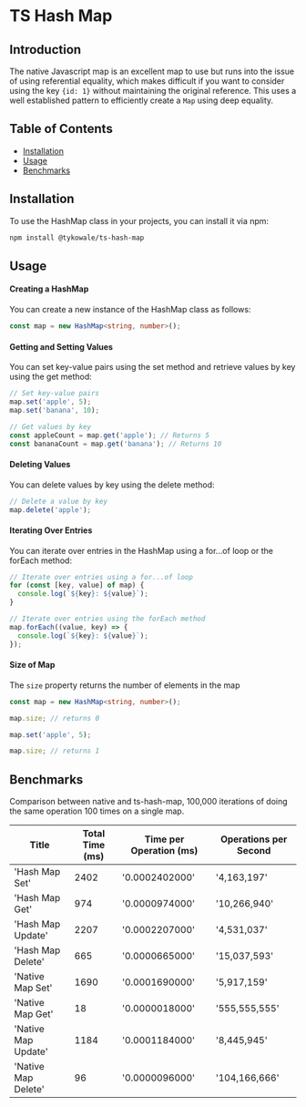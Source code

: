 # TS Hash Map

## Introduction

The native Javascript map is an excellent map to use but runs into the issue of using referential equality, which makes
difficult if you want to consider using the key `{id: 1}` without maintaining the original reference. This uses a well
established pattern to efficiently create a `Map` using deep equality.

## Table of Contents

- [Installation](#installation)
- [Usage](#usage)
- [Benchmarks](#benchmark)

## Installation

To use the HashMap class in your projects, you can install it via npm:
```bash
npm install @tykowale/ts-hash-map
```

## Usage

#### Creating a HashMap

You can create a new instance of the HashMap class as follows:

```ts
const map = new HashMap<string, number>();
```

#### Getting and Setting Values

You can set key-value pairs using the set method and retrieve values by key using the get method:

```ts
// Set key-value pairs
map.set('apple', 5);
map.set('banana', 10);

// Get values by key
const appleCount = map.get('apple'); // Returns 5
const bananaCount = map.get('banana'); // Returns 10
```

#### Deleting Values

You can delete values by key using the delete method:

```ts
// Delete a value by key
map.delete('apple');
```

#### Iterating Over Entries

You can iterate over entries in the HashMap using a for...of loop or the forEach method:

```ts
// Iterate over entries using a for...of loop
for (const [key, value] of map) {
  console.log(`${key}: ${value}`);
}

// Iterate over entries using the forEach method
map.forEach((value, key) => {
  console.log(`${key}: ${value}`);
});
```

#### Size of Map

The `size` property returns the number of elements in the map

```ts
const map = new HashMap<string, number>();

map.size; // returns 0

map.set('apple', 5);

map.size; // returns 1
```

## Benchmarks

Comparison between native and ts-hash-map, 100,000 iterations of doing the same operation 100 times on a single map. 

|       Title        | Total Time (ms) | Time per Operation (ms) | Operations per Second |
|-------------------|-----------------|-------------------------|-----------------------|
|   'Hash Map Set'  |      2402       |      '0.0002402000'     |       '4,163,197'     |
|   'Hash Map Get'  |      974       |      '0.0000974000'     |       '10,266,940'     |
| 'Hash Map Update' |      2207       |      '0.0002207000'     |       '4,531,037'     |
| 'Hash Map Delete' |      665       |      '0.0000665000'     |       '15,037,593'     |
|  'Native Map Set' |      1690       |      '0.0001690000'     |       '5,917,159'     |
|  'Native Map Get' |       18        |      '0.0000018000'     |     '555,555,555'     |
|'Native Map Update'|      1184       |      '0.0001184000'     |       '8,445,945'     |
|'Native Map Delete'|       96        |      '0.0000096000'     |     '104,166,666'     |

